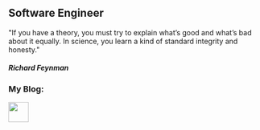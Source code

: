## Software Engineer

"If you have a theory, you must try to explain what’s good and what’s bad about it equally. In science, you learn a kind of standard integrity and honesty."
<h5>Richard Feynman</h5>

### My Blog:
<a href="https://dev.to/ki3ani"><img src="https://www.vectorlogo.zone/logos/devto/devto-icon.svg" width="40" height="40" /></a>
